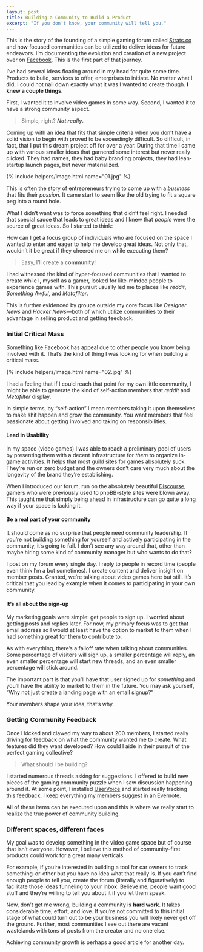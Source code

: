```yaml
---
layout: post
title: Building a Community to Build a Product
excerpt: "If you don’t know, your community will tell you."
---
```


This is the story of the founding of a simple gaming forum called [Strats.co](http://forum.strats.co/) and how focused communities can be utilized to deliver ideas for future endeavors. I’m documenting the evolution and creation of a new project over on [Facebook](https://facebook.com/vocino). This is the first part of that journey.

I’ve had several ideas floating around in my head for quite some time. Products to build, services to offer, enterprises to initiate. No matter what I did, I could not nail down exactly what it was I wanted to create though. **I knew a couple things.**

First, I wanted it to involve video games in some way. Second, I wanted it to have a strong community aspect.

> Simple, right? **_Not really._**

Coming up with an idea that fits that simple criteria when you don’t have a solid vision to begin with proved to be exceedingly difficult. So difficult, in fact, that I put this dream project off for over a year. During that time I came up with various smaller ideas that garnered some interest but never really clicked. They had names, they had baby branding projects, they had lean-startup launch pages, but never materialized.

{% include helpers/image.html name="01.jpg" %}

This is often the story of entrepreneurs trying to come up with a _business_ that fits their _passion._ It came start to seem like the old trying to fit a square peg into a round hole.

What I didn’t want was to force something that didn’t feel right. I needed that special sauce that leads to great ideas and I knew that _people_ were the source of great ideas. So I started to think:

How can I get a focus group of individuals who are focused on the space I wanted to enter and eager to help me develop great ideas. Not only that, wouldn’t it be great if they cheered me on while executing them?

> Easy, I’ll create a **community**!

I had witnessed the kind of hyper-focused communities that I wanted to create while I, myself as a gamer, looked for like-minded people to experience games with. This pursuit usually led me to places like _reddit_, _Something Awful_, and _Metafilter_.

This is further evidenced by groups outside my core focus like _Designer News_ and _Hacker News_—both of which utilize communities to their advantage in selling product and getting feedback.

### Initial Critical Mass

Something like Facebook has appeal due to other people you know being involved with it. That’s the kind of thing I was looking for when building a critical mass.

{% include helpers/image.html name="02.jpg" %}

I had a feeling that if I could reach that point for my own little community, I might be able to generate the kind of self-action members that _reddit_ and _Metafilter_ display.

In simple terms, by “self-action” I mean members taking it upon themselves to make shit happen and grow the community. You want members that feel passionate about getting involved and taking on responsibilities.

#### Lead in Usability

In my space (video games) I was able to reach a preliminary pool of users by presenting them with a decent infrastructure for _them_ to organize in-game activities. It helps that most guild sites for games absolutely suck. They’re run on zero budget and the owners don’t care very much about the longevity of the brand they’re establishing.

When I introduced our forum, run on the absolutely beautiful [Discourse](http://discourse.org/), gamers who were previously used to phpBB-style sites were blown away. This taught me that simply being ahead in infrastructure can go quite a long way if your space is lacking it.

#### Be a real part of your community

It should come as no surprise that people need community leadership. If you’re not building something for yourself and actively participating in the community, it’s going to fail. I don’t see any way around that, other than maybe hiring some kind of community manager but who wants to do that?

I post on my forum every single day. I reply to people in record time (people even think I’m a bot sometimes). I create content and deliver insight on member posts. Granted, we’re talking about video games here but still. It’s critical that you lead by example when it comes to participating in your own community.

#### It’s all about the sign-up

My marketing goals were simple: get people to sign up. I worried about getting posts and replies later. For now, my primary focus was to get that email address so I would at least have the option to market to them when I had something great for them to contribute to.

As with everything, there’s a falloff rate when talking about communities. Some percentage of visitors will sign up, a smaller percentage will reply, an even smaller percentage will start new threads, and an even smaller percentage will stick around.

The important part is that you’ll have that user signed up for _something_ and you’ll have the ability to market to them in the future. You may ask yourself, “Why not just create a landing page with an email signup?”

Your members shape your idea, that’s why.

### Getting Community Feedback

Once I kicked and clawed my way to about 200 members, I started really driving for feedback on what the community wanted me to create. What features did they want developed? How could I aide in their pursuit of the perfect gaming collective?

> What should I be building?

I started numerous threads asking for suggestions. I offered to build new pieces of the gaming community puzzle when I saw discussion happening around it. At some point, I installed [UserVoice](https://www.uservoice.com/) and started really tracking this feedback. I keep everything my members suggest in an Evernote.

All of these items can be executed upon and this is where we really start to realize the true power of community building.

### Different spaces, different faces

My goal was to develop something in the video game space but of course that isn’t everyone. However, I believe this method of community-first products could work for a great many verticals.

For example, if you’re interested in building a tool for car owners to track something-or-other but you have no idea what that really is. If you can’t find enough people to tell you, create the forum (literally and figuratively) to facilitate those ideas funneling to your inbox. Believe me, people want good stuff and they’re willing to tell you about it if you let them speak.

Now, don’t get me wrong, building a community is **hard work**. It takes considerable time, effort, and love. If you’re not committed to this initial stage of what could turn out to be your business you will likely never get off the ground. Further, most communities I see out there are vacant wastelands with tons of posts from the creator and no one else.

Achieving community growth is perhaps a good article for another day.
